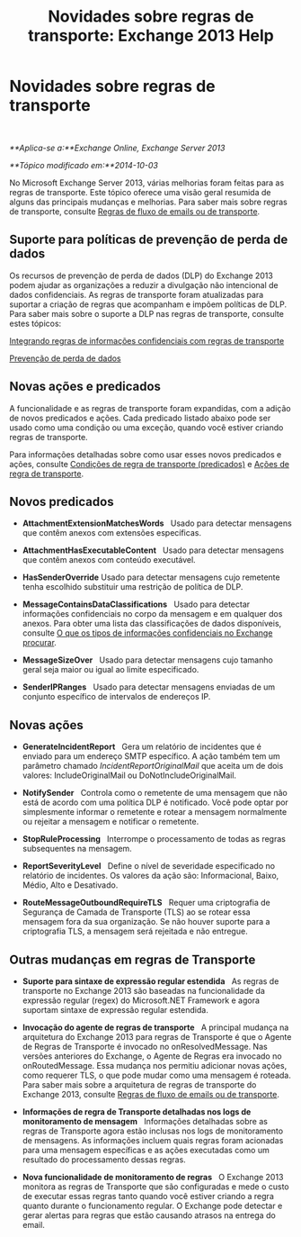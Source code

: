 ﻿---
title: 'Novidades sobre regras de transporte: Exchange 2013 Help'
TOCTitle: Novidades sobre regras de transporte
ms:assetid: 0c2fc0b5-3cd2-4d79-aa2b-0c7622ae15a8
ms:mtpsurl: https://technet.microsoft.com/pt-br/library/JJ150483(v=EXCHG.150)
ms:contentKeyID: 50484994
ms.date: 05/22/2018
mtps_version: v=EXCHG.150
ms.translationtype: MT
---

# Novidades sobre regras de transporte

 

_**Aplica-se a:**Exchange Online, Exchange Server 2013_

_**Tópico modificado em:**2014-10-03_

No Microsoft Exchange Server 2013, várias melhorias foram feitas para as regras de transporte. Este tópico oferece uma visão geral resumida de alguns das principais mudanças e melhorias. Para saber mais sobre regras de transporte, consulte [Regras de fluxo de emails ou de transporte](mail-flow-rules-transport-rules-in-exchange-2013-exchange-2013-help.md).

## Suporte para políticas de prevenção de perda de dados

Os recursos de prevenção de perda de dados (DLP) do Exchange 2013 podem ajudar as organizações a reduzir a divulgação não intencional de dados confidenciais. As regras de transporte foram atualizadas para suportar a criação de regras que acompanham e impõem políticas de DLP. Para saber mais sobre o suporte a DLP nas regras de transporte, consulte estes tópicos:

[Integrando regras de informações confidenciais com regras de transporte](integrating-sensitive-information-rules-with-transport-rules-exchange-2013-help.md)

[Prevenção de perda de dados](technical-overview-of-dlp-data-loss-prevention-in-exchange.md)

## Novas ações e predicados

A funcionalidade e as regras de transporte foram expandidas, com a adição de novos predicados e ações. Cada predicado listado abaixo pode ser usado como uma condição ou uma exceção, quando você estiver criando regras de transporte.

Para informações detalhadas sobre como usar esses novos predicados e ações, consulte [Condições de regra de transporte (predicados)](mail-flow-rule-conditions-and-exceptions-predicates-in-exchange-2013-exchange-2013-help.md) e [Ações de regra de transporte](mail-flow-rule-actions-in-exchange-2013-exchange-2013-help.md).

## Novos predicados

  -  **AttachmentExtensionMatchesWords**   Usado para detectar mensagens que contêm anexos com extensões específicas.

  -  **AttachmentHasExecutableContent**   Usado para detectar mensagens que contêm anexos com conteúdo executável.

  -  **HasSenderOverride** Usado para detectar mensagens cujo remetente tenha escolhido substituir uma restrição de política de DLP.

  -  **MessageContainsDataClassifications**   Usado para detectar informações confidenciais no corpo da mensagem e em qualquer dos anexos. Para obter uma lista das classificações de dados disponíveis, consulte [O que os tipos de informações confidenciais no Exchange procurar](what-the-sensitive-information-types-in-exchange-look-for-exchange-online-help.md).

  -  **MessageSizeOver**   Usado para detectar mensagens cujo tamanho geral seja maior ou igual ao limite especificado.

  -  **SenderIPRanges**   Usado para detectar mensagens enviadas de um conjunto específico de intervalos de endereços IP.

## Novas ações

  -  **GenerateIncidentReport**   Gera um relatório de incidentes que é enviado para um endereço SMTP específico. A ação também tem um parâmetro chamado *IncidentReportOriginalMail* que aceita um de dois valores: IncludeOriginalMail ou DoNotIncludeOriginalMail.

  -  **NotifySender**   Controla como o remetente de uma mensagem que não está de acordo com uma política DLP é notificado. Você pode optar por simplesmente informar o remetente e rotear a mensagem normalmente ou rejeitar a mensagem e notificar o remetente.

  -  **StopRuleProcessing**   Interrompe o processamento de todas as regras subsequentes na mensagem.

  -  **ReportSeverityLevel**   Define o nível de severidade especificado no relatório de incidentes. Os valores da ação são: Informacional, Baixo, Médio, Alto e Desativado.

  -  **RouteMessageOutboundRequireTLS**   Requer uma criptografia de Segurança de Camada de Transporte (TLS) ao se rotear essa mensagem fora da sua organização. Se não houver suporte para a criptografia TLS, a mensagem será rejeitada e não entregue.

## Outras mudanças em regras de Transporte

  - **Suporte para sintaxe de expressão regular estendida**   As regras de transporte no Exchange 2013 são baseadas na funcionalidade da expressão regular (regex) do Microsoft.NET Framework e agora suportam sintaxe de expressão regular estendida.

  - **Invocação do agente de regras de transporte**   A principal mudança na arquitetura do Exchange 2013 para regras de Transporte é que o Agente de Regras de Transporte é invocado no onResolvedMessage. Nas versões anteriores do Exchange, o Agente de Regras era invocado no onRoutedMessage. Essa mudança nos permitiu adicionar novas ações, como requerer TLS, o que pode mudar como uma mensagem é roteada. Para saber mais sobre a arquitetura de regras de transporte do Exchange 2013, consulte [Regras de fluxo de emails ou de transporte](mail-flow-rules-transport-rules-in-exchange-2013-exchange-2013-help.md).

  - **Informações de regra de Transporte detalhadas nos logs de monitoramento de mensagem**   Informações detalhadas sobre as regras de Transporte agora estão inclusas nos logs de monitoramento de mensagens. As informações incluem quais regras foram acionadas para uma mensagem específicas e as ações executadas como um resultado do processamento dessas regras.

  - **Nova funcionalidade de monitoramento de regras**   O Exchange 2013 monitora as regras de Transporte que são configuradas e mede o custo de executar essas regras tanto quando você estiver criando a regra quanto durante o funcionamento regular. O Exchange pode detectar e gerar alertas para regras que estão causando atrasos na entrega do email.

